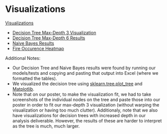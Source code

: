 # Visualizations

[Visualizations]()
- [Decision Tree Max-Depth 3 Visualization](depth_3.png)
- [Decision Tree Max-Depth 6 Results](Decision_Tree_Test_Table_Heat.png)
- [Naive Bayes Results](Naive_Bayes_Test_Table_Heat.png)
- [Fire Occurence Heatmap](fire_map.jpg)

Additional Notes:

- Our Decision Tree and Naive Bayes results were found by running our models/tests and copying and pasting that output into Excel (where we formatted the tables).
- We visualized the decision tree using [sklearn.tree.plot_tree](https://scikit-learn.org/stable/modules/generated/sklearn.tree.plot_tree.html) and [Matplotlib](https://matplotlib.org/).
- Note that on our poster, to make the visualization fit, we had to take screenshots of the individual nodes on the tree and paste those into our poster in order to fit our max-depth 3 visualization (without warping the visualization or having too much clutter). Additionaly, note that we also have visualizations for decision trees with increased depth in our analysis deliverable. However, the results of these are harder to interpret as the tree is much, much larger.
